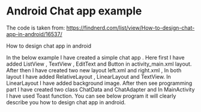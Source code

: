 # Android Chat app example

The code is taken from: https://findnerd.com/list/view/How-to-design-chat-app-in-android/16537/

How to design chat app in android

In the below example I have created a simple chat app . Here first I have added ListView , TextView , 
EditText and Button in activity_main.xml layout. After then  I have created two new layout left.xml 
and right.xml , In both layout I have added RelativeLayout , LinearLayout and TextView. In LinearLayout 
I have added background image. After then see programming part I have created two class ChatData and 
ChatAdapter and In MainActivity I have used Toast function. You can see below program it will clearly 
describe you how  to design chat app in android.
